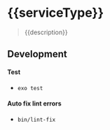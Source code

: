 # {{serviceType}}
> {{description}}

## Development

#### Test

* `exo test`

#### Auto fix lint errors

* `bin/lint-fix`
